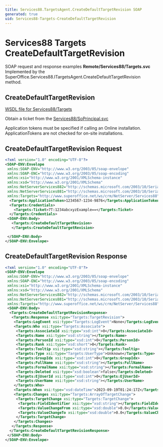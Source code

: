 ```yaml
---
title: Services88.TargetsAgent.CreateDefaultTargetRevision SOAP
generated: true
uid: Services88-Targets-CreateDefaultTargetRevision
---
```


# Services88 Targets CreateDefaultTargetRevision

SOAP request and response examples **Remote/Services88/Targets.svc**
Implemented by the <see cref="M:SuperOffice.Services88.ITargetsAgent.CreateDefaultTargetRevision">SuperOffice.Services88.ITargetsAgent.CreateDefaultTargetRevision</see> method.

## CreateDefaultTargetRevision





[WSDL file for Services88/Targets](../Services88-Targets.md)

Obtain a ticket from the [Services88/SoPrincipal.svc](../SoPrincipal/index.md)

Application tokens must be specified if calling an Online installation. ApplicationTokens are not checked for on-site installations.

## CreateDefaultTargetRevision Request

```xml
<?xml version="1.0" encoding="UTF-8"?>
<SOAP-ENV:Envelope
 xmlns:SOAP-ENV="http://www.w3.org/2003/05/soap-envelope"
 xmlns:SOAP-ENC="http://www.w3.org/2003/05/soap-encoding"
 xmlns:xsi="http://www.w3.org/2001/XMLSchema-instance"
 xmlns:xsd="http://www.w3.org/2001/XMLSchema"
 xmlns:NetServerServices882="http://schemas.microsoft.com/2003/10/Serialization/Arrays"
 xmlns:NetServerServices881="http://schemas.microsoft.com/2003/10/Serialization/"
 xmlns:Targets="http://www.superoffice.net/ws/crm/NetServer/Services88">
  <Targets:ApplicationToken>1234567-1234-9876</Targets:ApplicationToken>
  <Targets:Credentials>
    <Targets:Ticket>7T:1234abcxyzExample==</Targets:Ticket>
  </Targets:Credentials>
 <SOAP-ENV:Body>
   <Targets:CreateDefaultTargetRevision>
   </Targets:CreateDefaultTargetRevision>

 </SOAP-ENV:Body>
</SOAP-ENV:Envelope>

```


## CreateDefaultTargetRevision Response

```xml
<?xml version="1.0" encoding="UTF-8"?>
<SOAP-ENV:Envelope
 xmlns:SOAP-ENV="http://www.w3.org/2003/05/soap-envelope"
 xmlns:SOAP-ENC="http://www.w3.org/2003/05/soap-encoding"
 xmlns:xsi="http://www.w3.org/2001/XMLSchema-instance"
 xmlns:xsd="http://www.w3.org/2001/XMLSchema"
 xmlns:NetServerServices882="http://schemas.microsoft.com/2003/10/Serialization/Arrays"
 xmlns:NetServerServices881="http://schemas.microsoft.com/2003/10/Serialization/"
 xmlns:Targets="http://www.superoffice.net/ws/crm/NetServer/Services88">
 <SOAP-ENV:Body>
  <Targets:CreateDefaultTargetRevisionResponse>
   <Targets:Response xsi:type="Targets:TargetRevision">
    <Targets:LogEvent xsi:type="Targets:LogEvent">None</Targets:LogEvent>
    <Targets:Who xsi:type="Targets:Associate">
     <Targets:AssociateId xsi:type="xsd:int">0</Targets:AssociateId>
     <Targets:Name xsi:type="xsd:string"></Targets:Name>
     <Targets:PersonId xsi:type="xsd:int">0</Targets:PersonId>
     <Targets:Rank xsi:type="xsd:short">0</Targets:Rank>
     <Targets:Tooltip xsi:type="xsd:string"></Targets:Tooltip>
     <Targets:Type xsi:type="Targets:UserType">Unknown</Targets:Type>
     <Targets:GroupIdx xsi:type="xsd:int">0</Targets:GroupIdx>
     <Targets:FullName xsi:type="xsd:string"></Targets:FullName>
     <Targets:FormalName xsi:type="xsd:string"></Targets:FormalName>
     <Targets:Deleted xsi:type="xsd:boolean">false</Targets:Deleted>
     <Targets:EjUserId xsi:type="xsd:int">0</Targets:EjUserId>
     <Targets:UserName xsi:type="xsd:string"></Targets:UserName>
    </Targets:Who>
    <Targets:When xsi:type="xsd:dateTime">2023-09-19T01:24:17Z</Targets:When>
    <Targets:Changes xsi:type="Targets:ArrayOfTargetChange">
     <Targets:TargetChange xsi:type="Targets:TargetChange">
      <Targets:FieldIdentifier xsi:type="xsd:string"></Targets:FieldIdentifier>
      <Targets:ValueChangeFrom xsi:type="xsd:double">0.0</Targets:ValueChangeFrom>
      <Targets:ValueChangeTo xsi:type="xsd:double">0.0</Targets:ValueChangeTo>
     </Targets:TargetChange>
    </Targets:Changes>
   </Targets:Response>
  </Targets:CreateDefaultTargetRevisionResponse>
 </SOAP-ENV:Body>
</SOAP-ENV:Envelope>

```

